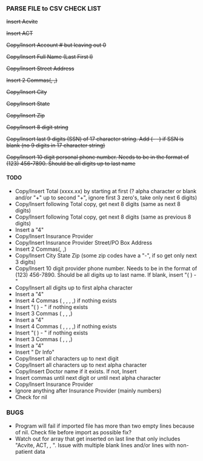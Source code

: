 ### PARSE FILE to CSV CHECK LIST

~~Insert Acvite~~

~~Insert ACT~~

~~Copy/Insert Account # but leaving out 0~~

~~Copy/Insert Full Name (Last First I)~~

~~Copy/Insert Street Address~~

~~Insert 2 Commas(, ,)~~

~~Copy/Insert City~~

~~Copy/Insert State~~

~~Copy/Insert Zip~~

~~Copy/Insert 8 digit string~~

~~Copy/Insert last 9 digits (SSN) of 17 character string. Add (- -) if SSN is blank (no 9 digits in 17 character string)~~

~~Copy/Insert 10 digit personal phone number. Needs to be in the format of (123) 456-7890. Should be all digits up to last name~~

#### TODO
- Copy/Insert Total (xxxx.xx) by starting at first (? alpha character or blank and/or "+" up to second "+", ignore first 3 zero's, take only next 6 digits)
- Copy/Insert following Total copy, get next 8 digits (same as next 8 digits)
- Copy/Insert following Total copy, get next 8 digits (same as previous 8 digits)
- Insert a "4"
- Copy/Insert Insurance Provider
- Copy/Insert Insurance Provider Street/PO Box Address
- Insert 2 Commas(, ,)
- Copy/Insert City State Zip (some zip codes have a "-", if so get only next 3 digits)
- Copy/Insert 10 digit provider phone number. Needs to be in the format of (123) 456-7890. Should be all digits up to last name. If blank, insert "( ) - "
- Copy/Insert all digits up to first alpha character
- Insert a "4"
- Insert 4 Commas ( , , , ,) if nothing exists
- Insert "( ) - " if nothing exists
- Insert 3 Commas ( , , ,)
- Insert a "4"
- Insert 4 Commas ( , , , ,) if nothing exists
- Insert "( ) - " if nothing exists
- Insert 3 Commas ( , , ,)
- Insert a "4"
- Insert " Dr Info"
- Copy/Insert all characters up to next digit
- Copy/Insert all characters up to next alpha character
- Copy/Insert Doctor name if it exists. If not, Insert 
- Insert commas until next digit or until next alpha character
- Copy/Insert Insurance Provider
- Ignore anything after Insurance Provider (mainly numbers)
- Check for nil

### BUGS
- Program will fail if imported file has more than two empty lines because of nil. Check file before import as possible fix?
- Watch out for array that get inserted on last line that only includes "Acvite, ACT, , ". Issue with multiple blank lines and/or lines with non-patient data